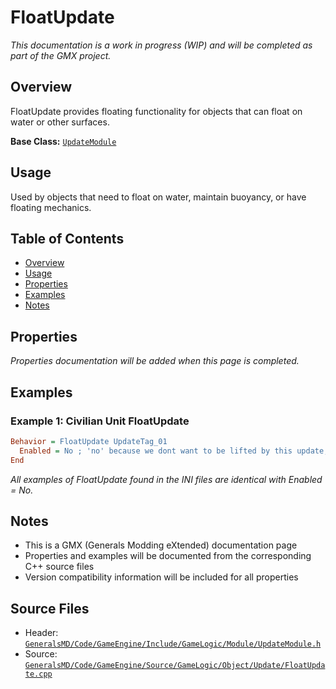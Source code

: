# FloatUpdate

*This documentation is a work in progress (WIP) and will be completed as part of the GMX project.*

## Overview

FloatUpdate provides floating functionality for objects that can float on water or other surfaces.

**Base Class:** [`UpdateModule`](../../GeneralsMD/Code/GameEngine/Include/GameLogic/Module/UpdateModule.h)

## Usage

Used by objects that need to float on water, maintain buoyancy, or have floating mechanics.

## Table of Contents

- [Overview](#overview)
- [Usage](#usage)
- [Properties](#properties)
- [Examples](#examples)
- [Notes](#notes)

## Properties

*Properties documentation will be added when this page is completed.*

## Examples

### Example 1: Civilian Unit FloatUpdate
```ini
Behavior = FloatUpdate UpdateTag_01
  Enabled = No ; 'no' because we dont want to be lifted by this update, just swayed around like a buoy
End
```

*All examples of FloatUpdate found in the INI files are identical with Enabled = No.*

## Notes

- This is a GMX (Generals Modding eXtended) documentation page
- Properties and examples will be documented from the corresponding C++ source files
- Version compatibility information will be included for all properties

## Source Files

- Header: [`GeneralsMD/Code/GameEngine/Include/GameLogic/Module/UpdateModule.h`](../../GeneralsMD/Code/GameEngine/Include/GameLogic/Module/UpdateModule.h)
- Source: [`GeneralsMD/Code/GameEngine/Source/GameLogic/Object/Update/FloatUpdate.cpp`](../../GeneralsMD/Code/GameEngine/Source/GameLogic/Object/Update/FloatUpdate.cpp)
